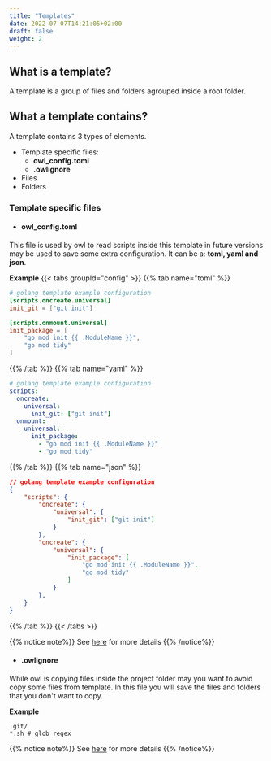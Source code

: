 ```yaml
---
title: "Templates"
date: 2022-07-07T14:21:05+02:00
draft: false
weight: 2
---
```


## What is a template?
A template is a group of files and folders agrouped inside a root folder.

## What a template contains?
A template contains 3 types of elements.

- Template specific files:
    - **owl_config.toml**
    - **.owlignore**
- Files
- Folders

### Template specific files

- #### owl_config.toml
This file is used by owl to read scripts inside this template in future versions may be used
to save some extra configuration. It can be a: **toml, yaml and json**.

**Example**
{{< tabs groupId="config" >}}
{{% tab name="toml" %}}
```toml
# golang template example configuration
[scripts.oncreate.universal]
init_git = ["git init"]

[scripts.onmount.universal]
init_package = [
    "go mod init {{ .ModuleName }}",
    "go mod tidy"
]
```
{{% /tab %}}
{{% tab name="yaml" %}}
```yaml
# golang template example configuration
scripts:
  oncreate:
    universal:
      init_git: ["git init"]
  onmount:
    universal:
      init_package:
        - "go mod init {{ .ModuleName }}"
        - "go mod tidy"
```
{{% /tab %}}
{{% tab name="json" %}}
```json
// golang template example configuration
{
    "scripts": {
        "oncreate": {
            "universal": {
                "init_git": ["git init"]
            }
        },
        "oncreate": {
            "universal": {
                "init_package": [
                    "go mod init {{ .ModuleName }}",
                    "go mod tidy"
                ]
            }
        },
    }
}
```
{{% /tab %}}
{{< /tabs >}}

{{% notice note%}}
See [here]() for more details
{{% /notice%}}

- #### .owlignore
While owl is copying files inside the project folder may you want to avoid copy some
files from template. In this file you will save the files and folders that you don't want to copy.

**Example**
```
.git/
*.sh # glob regex
```

{{% notice note%}}
See [here]() for more details
{{% /notice%}}
